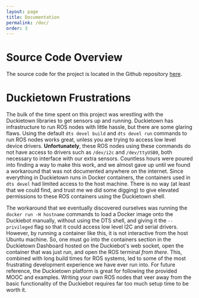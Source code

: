 ```yaml
---
layout: page
title: Documentation
permalink: /doc/
order: 3
---
```



# Source Code Overview
<!-- This section should include information to describe the organization of the code base and highlight how the code connects. -->

The source code for the project is located in the Github repository [here](https://github.com/dherreravicioso/e205-robot-in-a-box/tree/v3/packages/my_package/src).

# Duckietown Frustrations
The bulk of the time spent on this project was wrestling with the Duckietown libraries to get sensors up and running. Duckietown has infrastructure to run ROS nodes with little hassle, but there are some glaring flaws. Using the default ```dts devel build``` and ```dts devel run``` commands to run ROS nodes works great, unless you are trying to access low level device drivers. **Unfortunately**, these ROS nodes using these commands do not have access to drivers such as ```/dev/i2c``` and ```/dev/ttyUSB0```, both necessary to interface with our extra sensors. Countless hours were poured into finding a way to make this work, and we almost gave up until we found a workaround that was not documented anywhere on the internet. Since everything in Duckietown runs in Docker containers, the containers used in ```dts devel``` had limited access to the host machine. There is no way (at least that we could find, and trust me we did some digging) to give elevated permissions to these ROS containers using the Duckietown shell.

 The workaround that we eventually discovered ourselves was running the ```docker run -H hostname``` commands to load a Docker image onto the Duckiebot manually, without using the DTS shell, and giving it the ```--privileged``` flag so that it could access low level I2C and serial drivers. However, by running a container like this, it is not interactive from the host Ubuntu machine. So, one must go into the containers section in the Duckietown Dashboard hosted on the Duckiebot's web socket, open the container that was just run, and open the ROS terminal _from there_. This, combined with long build times for ROS systems, led to some of the most frustrating development experience we have ever run into. For future reference, the Duckietown platform is great for following the provided MOOC and examples. Writing your own ROS nodes that veer away from the basic functionality of the Duckiebot requires far too much setup time to be worth it. 